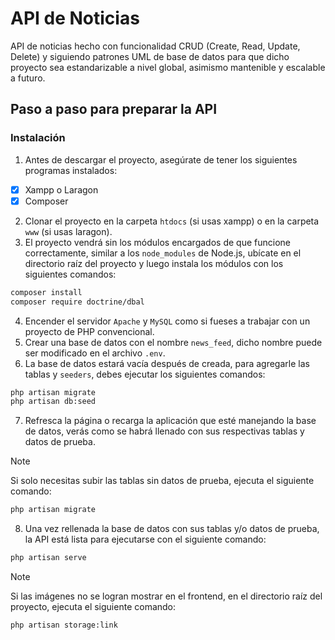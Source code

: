 # API de Noticias
API de noticias hecho con funcionalidad CRUD (Create, Read, Update, Delete) y siguiendo patrones
UML de base de datos para que dicho proyecto sea estandarizable a nivel global, asimismo mantenible
y escalable a futuro.

## Paso a paso para preparar la API

### Instalación
1. Antes de descargar el proyecto, asegúrate de tener los siguientes programas instalados:
- [x] Xampp o Laragon
- [x] Composer

2. Clonar el proyecto en la carpeta `htdocs` (si usas xampp) o en la carpeta `www` (si usas laragon).
3. El proyecto vendrá sin los módulos encargados de que funcione correctamente, similar a los `node_modules` de Node.js, ubícate 
en el directorio raíz del proyecto y luego instala los módulos con los siguientes comandos:
```BASH
composer install
composer require doctrine/dbal
```

4. Encender el servidor `Apache` y `MySQL` como si fueses a trabajar con un proyecto de PHP convencional.
5. Crear una base de datos con el nombre `news_feed`, dicho nombre puede ser modificado en el archivo `.env`.
6. La base de datos estará vacía después de creada, para agregarle las tablas y `seeders`, debes ejecutar los siguientes comandos:
```BASH
php artisan migrate
php artisan db:seed
```
7. Refresca la página o recarga la aplicación que esté manejando la base de datos, verás como se habrá llenado con sus respectivas tablas y datos de prueba.

>[!NOTE]
> Si solo necesitas subir las tablas sin datos de prueba, ejecuta el siguiente comando:

```BASH
php artisan migrate
```

8. Una vez rellenada la base de datos con sus tablas y/o datos de prueba, la API está lista para ejecutarse con el siguiente comando:
```BASH
php artisan serve
```

> [!NOTE]
> Si las imágenes no se logran mostrar en el frontend, en el directorio raíz del proyecto, ejecuta el siguiente comando:
```BASH
php artisan storage:link
```
